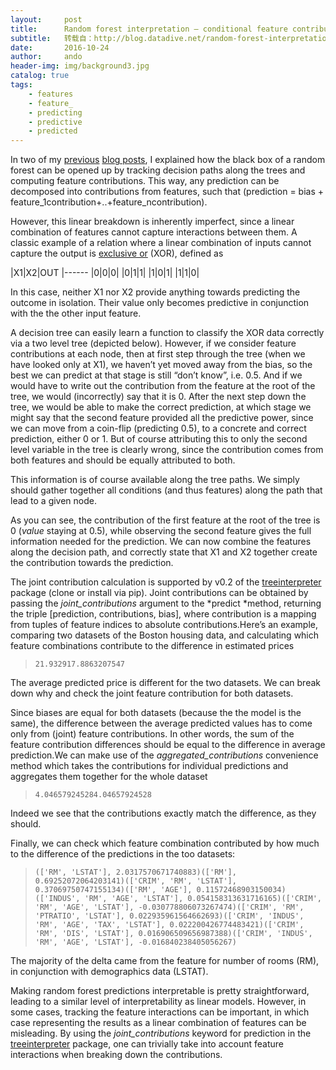 ```yaml
---
layout:     post
title:      Random forest interpretation – conditional feature contributions
subtitle:   转载自：http://blog.datadive.net/random-forest-interpretation-conditional-feature-contributions/
date:       2016-10-24
author:     ando
header-img: img/background3.jpg
catalog: true
tags:
    - features
    - feature_
    - predicting
    - predictive
    - predicted
---
```


In two of my [previous](http://blog.datadive.net/interpreting-random-forests) [blog posts](http://blog.datadive.net/random-forest-interpretation-with-scikit-learn), I explained how the black box of a random forest can be opened up by tracking decision paths along the trees and computing feature contributions. This way, any prediction can be decomposed into contributions from features, such that \(prediction = bias + feature_1contribution+..+feature_ncontribution\).

However, this linear breakdown is inherently imperfect, since a linear combination of features cannot capture interactions between them. A classic example of a relation where a linear combination of inputs cannot capture the output is [exclusive or](https://en.wikipedia.org/wiki/Exclusive_or) (XOR), defined as

|X1|X2|OUT
|------
|0|0|0|
|0|1|1|
|1|0|1|
|1|1|0|

In this case, neither X1 nor X2 provide anything towards predicting the outcome in isolation. Their value only becomes predictive in conjunction with the the other input feature.

A decision tree can easily learn a function to classify the XOR data correctly via a two level tree (depicted below). However, if we consider feature contributions at each node, then at first step through the tree (when we have looked only at X1), we haven’t yet moved away from the bias, so the best we can predict at that stage is still “don’t know”, i.e. 0.5. And if we would have to write out the contribution from the feature at the root of the tree, we would (incorrectly) say that it is 0. After the next step down the tree, we would be able to make the correct prediction, at which stage we might say that the second feature provided all the predictive power, since we can move from a coin-flip (predicting 0.5), to a concrete and correct prediction, either 0 or 1. But of course attributing this to only the second level variable in the tree is clearly wrong, since the contribution comes from both features and should be equally attributed to both.

This information is of course available along the tree paths. We simply should gather together all conditions (and thus features) along the path that lead to a given node.








As you can see, the contribution of the first feature at the root of the tree is 0 (*value* staying at 0.5), while observing the second feature gives the full information needed for the prediction. We can now combine the features along the decision path, and correctly state that X1 and X2 together create the contribution towards the prediction.

The joint contribution calculation is supported by v0.2 of the [treeinterpreter](https://github.com/andosa/treeinterpreter) package (clone or install via pip). Joint contributions can be obtained by passing the *joint_contributions* argument to the *predict *method, returning the triple [prediction, contributions, bias], where contribution is a mapping from tuples of feature indices to absolute contributions.Here’s an example, comparing two datasets of the Boston housing data, and calculating which feature combinations contribute to the difference in estimated prices

> `21.932917.8863207547`

The average predicted price is different for the two datasets. We can break down why and check the joint feature contribution for both datasets.

Since biases are equal for both datasets (because the the model is the same), the difference between the average predicted values has to come only from (joint) feature contributions. In other words, the sum of the feature contribution differences should be equal to the difference in average prediction.We can make use of the *aggregated_contributions* convenience method which takes the contributions for individual predictions and aggregates them together for the whole dataset

> `4.046579245284.04657924528`

Indeed we see that the contributions exactly match the difference, as they should.

Finally, we can check which feature combination contributed by how much to the difference of the predictions in the too datasets:

> `(['RM', 'LSTAT'], 2.0317570671740883)(['RM'], 0.69252072064203141)(['CRIM', 'RM', 'LSTAT'], 0.37069750747155134)(['RM', 'AGE'], 0.11572468903150034)(['INDUS', 'RM', 'AGE', 'LSTAT'], 0.054158313631716165)(['CRIM', 'RM', 'AGE', 'LSTAT'], -0.030778806073267474)(['CRIM', 'RM', 'PTRATIO', 'LSTAT'], 0.022935961564662693)(['CRIM', 'INDUS', 'RM', 'AGE', 'TAX', 'LSTAT'], 0.022200426774483421)(['CRIM', 'RM', 'DIS', 'LSTAT'], 0.016906509656987388)(['CRIM', 'INDUS', 'RM', 'AGE', 'LSTAT'], -0.016840238405056267)`

The majority of the delta came from the feature for number of rooms (RM), in conjunction with demographics data (LSTAT).

Making random forest predictions interpretable is pretty straightforward, leading to a similar level of interpretability as linear models. However, in some cases, tracking the feature interactions can be important, in which case representing the results as a linear combination of features can be misleading. By using the *joint_contributions* keyword for prediction in the [treeinterpreter](https://github.com/andosa/treeinterpreter) package, one can trivially take into account feature interactions when breaking down the contributions.
